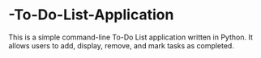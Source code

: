 # -To-Do-List-Application
This is a simple command-line To-Do List application written in Python. It allows users to add, display, remove, and mark tasks as completed. 
